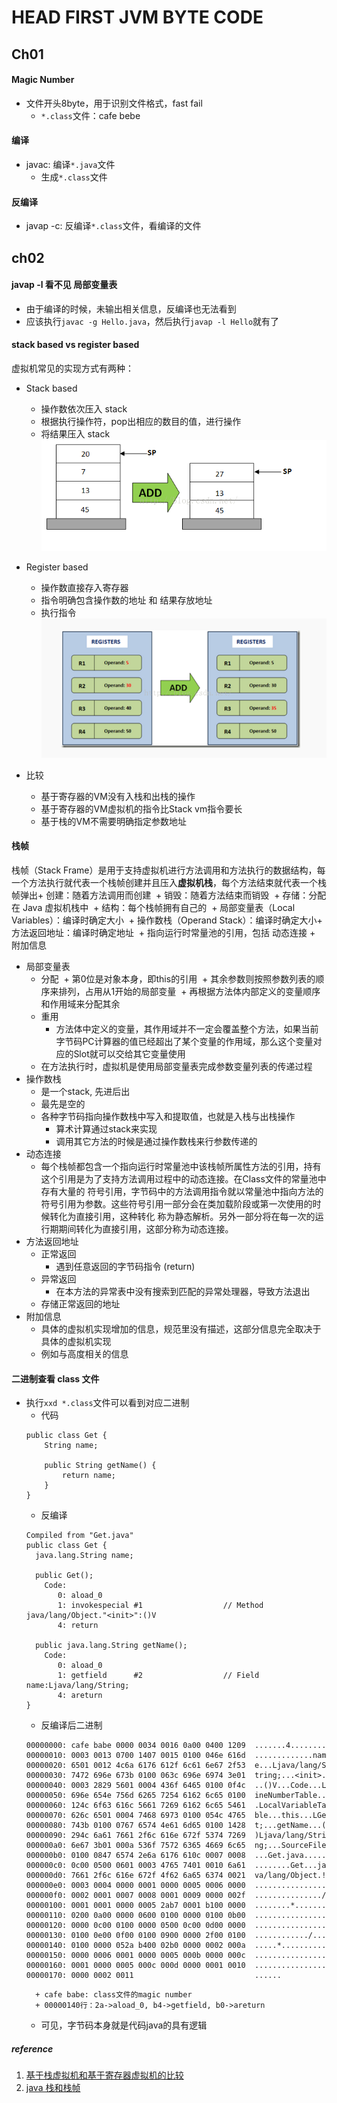 #  HEAD FIRST JVM BYTE CODE

## Ch01

#### Magic Number
+ 文件开头8byte，用于识别文件格式，fast fail
	+ ```*.class```文件：cafe bebe

#### 编译
+ javac: 编译```*.java```文件
	+ 生成```*.class```文件

#### 反编译
+ javap -c: 反编译```*.class```文件，看编译的文件

## ch02

#### javap -l 看不见 局部变量表
+ 由于编译的时候，未输出相关信息，反编译也无法看到
+ 应该执行```javac -g Hello.java```，然后执行```javap -l Hello```就有了

#### stack based vs register based
虚拟机常见的实现方式有两种：
+ Stack based
	+ 操作数依次压入 stack
	+ 根据执行操作符，pop出相应的数目的值，进行操作
	+ 将结果压入 stack
![stack-based-vm](ch02/stack-based-vm.png)

+ Register based
	+ 操作数直接存入寄存器
	+ 指令明确包含操作数的地址 和 结果存放地址
	+ 执行指令
![register-based-vm](ch02/register-based-vm.png)

+ 比较
	+ 基于寄存器的VM没有入栈和出栈的操作
	+ 基于寄存器的VM虚拟机的指令比Stack vm指令要长
	+ 基于栈的VM不需要明确指定参数地址

#### 栈帧
栈帧（Stack Frame）是用于支持虚拟机进行方法调用和方法执行的数据结构，每一个方法执行就代表一个栈帧创建并且压入**虚拟机栈**，每个方法结束就代表一个栈帧弹出
​	+ 创建：随着方法调用而创建
​	+ 销毁：随着方法结束而销毁
​	+ 存储：分配在 Java 虚拟机栈中
​	+ 结构：每个栈帧拥有自己的
​		+ 局部变量表（Local Variables）：编译时确定大小
​		+ 操作数栈（Operand Stack）：编译时确定大小
​		+ 方法返回地址：编译时确定地址
​		+ 指向运行时常量池的引用，包括 动态连接
​		+ 附加信息

+ 局部变量表
	+ 分配
    ​    + 第0位是对象本身，即this的引用
    ​    + 其余参数则按照参数列表的顺序来排列，占用从1开始的局部变量
    ​    + 再根据方法体内部定义的变量顺序和作用域来分配其余
    + 重用
    	+ 方法体中定义的变量，其作用域并不一定会覆盖整个方法，如果当前字节码PC计算器的值已经超出了某个变量的作用域，那么这个变量对应的Slot就可以交给其它变量使用
	+ 在方法执行时，虚拟机是使用局部变量表完成参数变量列表的传递过程
+ 操作数栈
	+ 是一个stack, 先进后出
	+ 最先是空的
	+ 各种字节码指向操作数栈中写入和提取值，也就是入栈与出栈操作
		+ 算术计算通过stack来实现
		+ 调用其它方法的时候是通过操作数栈来行参数传递的
+ 动态连接
	+ 每个栈帧都包含一个指向运行时常量池中该栈帧所属性方法的引用，持有这个引用是为了支持方法调用过程中的动态连接。在Class文件的常量池中存有大量的 符号引用，字节码中的方法调用指令就以常量池中指向方法的符号引用为参数。这些符号引用一部分会在类加载阶段或第一次使用的时候转化为直接引用，这种转化 称为静态解析。另外一部分将在每一次的运行期期间转化为直接引用，这部分称为动态连接。
+ 方法返回地址
	+ 正常返回
		+ 遇到任意返回的字节码指令 (return)
	+ 异常返回
		+ 在本方法的异常表中没有搜索到匹配的异常处理器，导致方法退出
	+ 存储正常返回的地址
+ 附加信息
	+ 具体的虚拟机实现增加的信息，规范里没有描述，这部分信息完全取决于具体的虚拟机实现
	+ 例如与高度相关的信息

#### 二进制查看 class 文件
+ 执行```xxd *.class```文件可以看到对应二进制
	+ 代码
    ```
    public class Get {
        String name;

        public String getName() {
            return name;
        }
    }
    ```
	+ 反编译
	```
	Compiled from "Get.java"
    public class Get {
      java.lang.String name;

      public Get();
        Code:
           0: aload_0
           1: invokespecial #1                  // Method java/lang/Object."<init>":()V
           4: return

      public java.lang.String getName();
        Code:
           0: aload_0
           1: getfield      #2                  // Field name:Ljava/lang/String;
           4: areturn
    }
	```
	+ 反编译后二进制
    ```
    00000000: cafe babe 0000 0034 0016 0a00 0400 1209  .......4........
    00000010: 0003 0013 0700 1407 0015 0100 046e 616d  .............nam
    00000020: 6501 0012 4c6a 6176 612f 6c61 6e67 2f53  e...Ljava/lang/S
    00000030: 7472 696e 673b 0100 063c 696e 6974 3e01  tring;...<init>.
    00000040: 0003 2829 5601 0004 436f 6465 0100 0f4c  ..()V...Code...L
    00000050: 696e 654e 756d 6265 7254 6162 6c65 0100  ineNumberTable..
    00000060: 124c 6f63 616c 5661 7269 6162 6c65 5461  .LocalVariableTa
    00000070: 626c 6501 0004 7468 6973 0100 054c 4765  ble...this...LGe
    00000080: 743b 0100 0767 6574 4e61 6d65 0100 1428  t;...getName...(
    00000090: 294c 6a61 7661 2f6c 616e 672f 5374 7269  )Ljava/lang/Stri
    000000a0: 6e67 3b01 000a 536f 7572 6365 4669 6c65  ng;...SourceFile
    000000b0: 0100 0847 6574 2e6a 6176 610c 0007 0008  ...Get.java.....
    000000c0: 0c00 0500 0601 0003 4765 7401 0010 6a61  ........Get...ja
    000000d0: 7661 2f6c 616e 672f 4f62 6a65 6374 0021  va/lang/Object.!
    000000e0: 0003 0004 0000 0001 0000 0005 0006 0000  ................
    000000f0: 0002 0001 0007 0008 0001 0009 0000 002f  .............../
    00000100: 0001 0001 0000 0005 2ab7 0001 b100 0000  ........*.......
    00000110: 0200 0a00 0000 0600 0100 0000 0100 0b00  ................
    00000120: 0000 0c00 0100 0000 0500 0c00 0d00 0000  ................
    00000130: 0100 0e00 0f00 0100 0900 0000 2f00 0100  ............/...
    00000140: 0100 0000 052a b400 02b0 0000 0002 000a  .....*..........
    00000150: 0000 0006 0001 0000 0005 000b 0000 000c  ................
    00000160: 0001 0000 0005 000c 000d 0000 0001 0010  ................
    00000170: 0000 0002 0011                           ......
    ```
		+ cafe babe: class文件的magic number
		+ 00000140行：2a->aload_0, b4->getfield, b0->areturn
	+ 可见，字节码本身就是代码java的具有逻辑

##### reference
1. [基于栈虚拟机和基于寄存器虚拟机的比较](https://blog.csdn.net/u012481172/article/details/50904574)
2. [java 栈和栈帧](https://www.cnblogs.com/minisculestep/articles/4934947.html)








